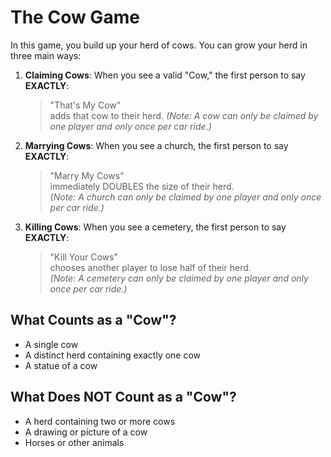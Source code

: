 # The Cow Game

In this game, you build up your herd of cows. You can grow your herd in three main ways:

1. **Claiming Cows**: When you see a valid \"Cow,\" the first person to say **EXACTLY**:

   > \"That's My Cow\"  
   > adds that cow to their herd.
   > _(Note: A cow can only be claimed by one player and only once per car ride.)_

2. **Marrying Cows**: When you see a church, the first person to say **EXACTLY**:

   > \"Marry My Cows\"  
   > immediately DOUBLES the size of their herd.  
   > _(Note: A church can only be claimed by one player and only once per car ride.)_

3. **Killing Cows**: When you see a cemetery, the first person to say **EXACTLY**:
   > \"Kill Your Cows\"  
   > chooses another player to lose half of their herd.  
   > _(Note: A cemetery can only be claimed by one player and only once per car ride.)_

## What Counts as a \"Cow\"?

- A single cow
- A distinct herd containing exactly one cow
- A statue of a cow

## What Does NOT Count as a \"Cow\"?

- A herd containing two or more cows
- A drawing or picture of a cow
- Horses or other animals
